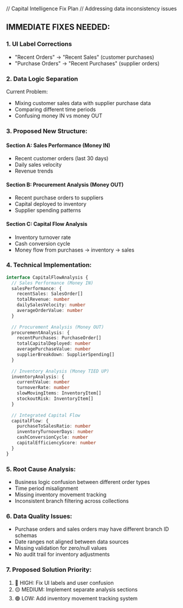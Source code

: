 // Capital Intelligence Fix Plan
// Addressing data inconsistency issues

## IMMEDIATE FIXES NEEDED:

### 1. UI Label Corrections
- "Recent Orders" → "Recent Sales" (customer purchases)
- "Purchase Orders" → "Recent Purchases" (supplier orders)

### 2. Data Logic Separation
Current Problem:
- Mixing customer sales data with supplier purchase data
- Comparing different time periods
- Confusing money IN vs money OUT

### 3. Proposed New Structure:

#### Section A: Sales Performance (Money IN)
- Recent customer orders (last 30 days)
- Daily sales velocity
- Revenue trends

#### Section B: Procurement Analysis (Money OUT) 
- Recent purchase orders to suppliers
- Capital deployed to inventory
- Supplier spending patterns

#### Section C: Capital Flow Analysis
- Inventory turnover rate
- Cash conversion cycle
- Money flow from purchases → inventory → sales

### 4. Technical Implementation:

```typescript
interface CapitalFlowAnalysis {
  // Sales Performance (Money IN)
  salesPerformance: {
    recentSales: SalesOrder[]
    totalRevenue: number
    dailySalesVelocity: number
    averageOrderValue: number
  }
  
  // Procurement Analysis (Money OUT)
  procurementAnalysis: {
    recentPurchases: PurchaseOrder[]
    totalCapitalDeployed: number
    averagePurchaseValue: number
    supplierBreakdown: SupplierSpending[]
  }
  
  // Inventory Analysis (Money TIED UP)
  inventoryAnalysis: {
    currentValue: number
    turnoverRate: number
    slowMovingItems: InventoryItem[]
    stockoutRisk: InventoryItem[]
  }
  
  // Integrated Capital Flow
  capitalFlow: {
    purchaseToSalesRatio: number
    inventoryTurnoverDays: number
    cashConversionCycle: number
    capitalEfficiencyScore: number
  }
}
```

### 5. Root Cause Analysis:
- Business logic confusion between different order types
- Time period misalignment  
- Missing inventory movement tracking
- Inconsistent branch filtering across collections

### 6. Data Quality Issues:
- Purchase orders and sales orders may have different branch ID schemas
- Date ranges not aligned between data sources
- Missing validation for zero/null values
- No audit trail for inventory adjustments

### 7. Proposed Solution Priority:
1. 🔴 HIGH: Fix UI labels and user confusion
2. 🟡 MEDIUM: Implement separate analysis sections  
3. 🟢 LOW: Add inventory movement tracking system
